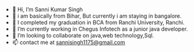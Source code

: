 - 👋 Hi, I’m Sanni Kumar Singh
- 👀 i am basically from Bihar, But currently i am staying in bangalore.
- 👀 I completed my graduation in BCA from Ranchi University, Ranchi.
- 🌱 I’m currently working in Chegus Infotech as a junior java developer.
- 💞️ I’m looking to collaborate on java,web technology,Sql.
- 📫 contact me at sannisingh1175@gmail.com

